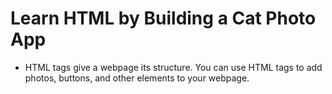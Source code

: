 # Learn HTML by Building a Cat Photo App

- HTML tags give a webpage its structure. You can use HTML tags to add photos, buttons, and other elements to your webpage.
